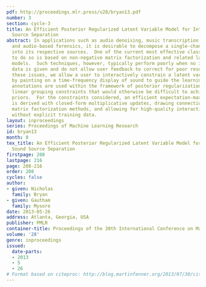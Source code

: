 ```yaml
---
pdf: http://proceedings.mlr.press/v28/bryan13.pdf
number: 3
section: cycle-3
title: An Efficient Posterior Regularized Latent Variable Model for Interactive Sound
  Source Separation
abstract: In applications such as audio denoising, music transcription, music remixing,
  and audio-based forensics, it is desirable to decompose a single-channel recording
  into its respective sources.  One of the current most effective class of methods
  to do so is based on non-negative matrix factorization and related latent variable
  models.  Such techniques, however, typically perform poorly when no isolated training
  data is given and do not allow user feedback to correct for poor results. To overcome
  these issues, we allow a user to interactively constrain a latent variable model
  by painting on a time-frequency display of sound to guide the learning process.  The
  annotations are used within the framework of posterior regularization to impose
  linear grouping constraints that would otherwise be difficult to achieve via standard
  priors.  For the constraints considered, an efficient expectation-maximization algorithm
  is derived with closed-form multiplicative updates, drawing connections to non-negative
  matrix factorization methods, and allowing for high-quality interactive-rate separation
  without explicit training data.
layout: inproceedings
series: Proceedings of Machine Learning Research
id: bryan13
month: 0
tex_title: An Efficient Posterior Regularized Latent Variable Model for Interactive
  Sound Source Separation
firstpage: 208
lastpage: 216
page: 208-216
order: 208
cycles: false
author:
- given: Nicholas
  family: Bryan
- given: Gautham
  family: Mysore
date: 2013-05-26
address: Atlanta, Georgia, USA
publisher: PMLR
container-title: Proceedings of the 30th International Conference on Machine Learning
volume: '28'
genre: inproceedings
issued:
  date-parts:
  - 2013
  - 5
  - 26
# Format based on citeproc: http://blog.martinfenner.org/2013/07/30/citeproc-yaml-for-bibliographies/
---
```

